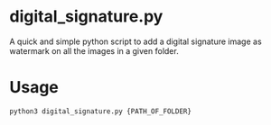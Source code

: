 # digital_signature.py
A quick and simple python script to add a digital signature image as watermark on all the images in a given folder.

# Usage
```bash
python3 digital_signature.py {PATH_OF_FOLDER}
```
